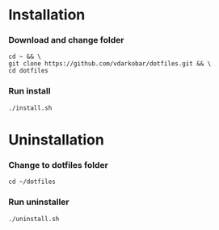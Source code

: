 # Installation
### Download and change folder
```
cd ~ && \
git clone https://github.com/vdarkobar/dotfiles.git && \
cd dotfiles
```
### Run install
```
./install.sh
```

# Uninstallation

### Change to dotfiles folder
```
cd ~/dotfiles
```

### Run uninstaller
```
./uninstall.sh
```
